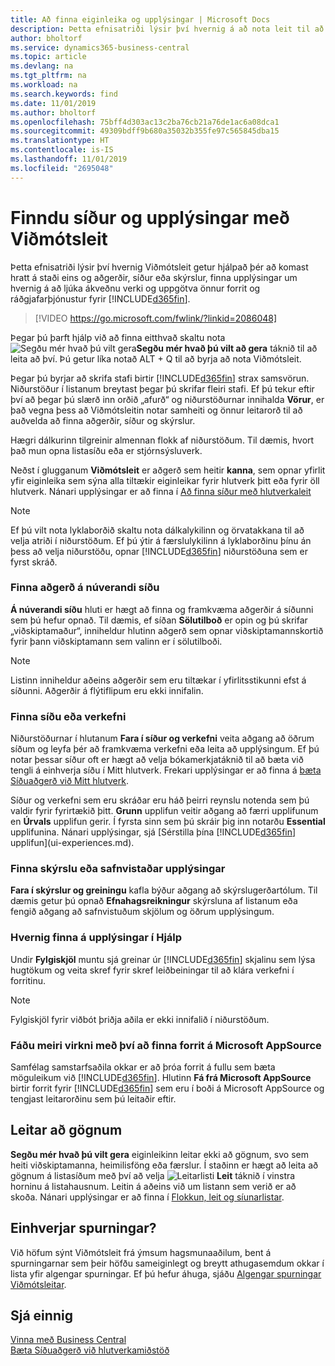 ```yaml
---
title: Að finna eiginleika og upplýsingar | Microsoft Docs
description: Þetta efnisatriði lýsir því hvernig á að nota leit til að finna aðgerðir, síður, skýrslur, skjöl og gögn, ásamt öðrum forritum og ráðgjafarþjónustum.
author: bholtorf
ms.service: dynamics365-business-central
ms.topic: article
ms.devlang: na
ms.tgt_pltfrm: na
ms.workload: na
ms.search.keywords: find
ms.date: 11/01/2019
ms.author: bholtorf
ms.openlocfilehash: 75bff4d303ac13c2ba76cb21a76de1ac6a08dca1
ms.sourcegitcommit: 49309bdff9b680a35032b355fe97c565845dba15
ms.translationtype: HT
ms.contentlocale: is-IS
ms.lasthandoff: 11/01/2019
ms.locfileid: "2695048"
---
```

# <a name="finding-pages-and-information-with-tell-me"></a>Finndu síður og upplýsingar með Viðmótsleit  
Þetta efnisatriði lýsir því hvernig Viðmótsleit getur hjálpað þér að komast hratt á staði eins og aðgerðir, síður eða skýrslur, finna upplýsingar um hvernig á að ljúka ákveðnu verki og uppgötva önnur forrit og ráðgjafarþjónustur fyrir [!INCLUDE[d365fin](includes/d365fin_md.md)].  


> [!VIDEO https://go.microsoft.com/fwlink/?linkid=2086048]

Þegar þú þarft hjálp við að finna eitthvað skaltu nota ![Segðu mér hvað þú vilt gera](media/ui-search/search.png "Leit að síðu eða skýrslu")**Segðu mér hvað þú vilt að gera** táknið til að leita að því. Þú getur líka notað ALT + Q til að byrja að nota Viðmótsleit.

Þegar þú byrjar að skrifa stafi birtir [!INCLUDE[d365fin](includes/d365fin_md.md)] strax samsvörun. Niðurstöður í listanum breytast þegar þú skrifar fleiri stafi. Ef þú tekur eftir því að þegar þú slærð inn orðið „afurð“ og niðurstöðurnar innihalda **Vörur**, er það vegna þess að Viðmótsleitin notar samheiti og önnur leitarorð til að auðvelda að finna aðgerðir, síður og skýrslur.

Hægri dálkurinn tilgreinir almennan flokk af niðurstöðum. Til dæmis, hvort það mun opna listasíðu eða er stjórnsýsluverk.  

Neðst í glugganum **Viðmótsleit** er aðgerð sem heitir **kanna**, sem opnar yfirlit yfir eiginleika sem sýna alla tiltækir eiginleikar fyrir hlutverk þitt eða fyrir öll hlutverk. Nánari upplýsingar er að finna í [Að finna síður með hlutverkaleit](ui-role-explorer.md)

> [!NOTE]  
>   Ef þú vilt nota lyklaborðið skaltu nota dálkalykilinn og örvatakkana til að velja atriði í niðurstöðum. Ef þú ýtir á færslulykilinn á lyklaborðinu þínu án þess að velja niðurstöðu, opnar [!INCLUDE[d365fin](includes/d365fin_md.md)] niðurstöðuna sem er fyrst skráð.

### <a name="finding-an-action-on-the-current-page"></a>Finna aðgerð á núverandi síðu
**Á núverandi síðu** hluti er hægt að finna og framkvæma aðgerðir á síðunni sem þú hefur opnað. Til dæmis, ef síðan **Sölutilboð** er opin og þú skrifar „viðskiptamaður“, inniheldur hlutinn aðgerð sem opnar viðskiptamannskortið fyrir þann viðskiptamann sem valinn er í sölutilboði.

> [!NOTE]  
>   Listinn inniheldur aðeins aðgerðir sem eru tiltækar í yfirlitsstikunni efst á síðunni. Aðgerðir á flýtiflipum eru ekki innifalin.  

### <a name="finding-a-page-or-a-task"></a>Finna síðu eða verkefni
Niðurstöðurnar í hlutanum **Fara í síður og verkefni** veita aðgang að öðrum síðum og leyfa þér að framkvæma verkefni eða leita að upplýsingum. Ef þú notar þessar síður oft er hægt að velja bókamerkjatáknið til að bæta við tengli á einhverja síðu í Mitt hlutverk. Frekari upplýsingar er að finna á [bæta Síðuaðgerð við Mitt hlutverk](ui-bookmarks.md).

Síður og verkefni sem eru skráðar eru háð þeirri reynslu notenda sem þú valdir fyrir fyrirtækið þitt. **Grunn** upplifun veitir aðgang að færri upplifunum en **Úrvals** upplifun gerir. Í fyrsta sinn sem þú skráir þig inn notarðu **Essential** upplifunina. Nánari upplýsingar, sjá [Sérstilla þína [!INCLUDE[d365fin](includes/d365fin_md.md)] upplifun](ui-experiences.md).

### <a name="finding-a-report-or-archived-information"></a>Finna skýrslu eða safnvistaðar upplýsingar
**Fara í skýrslur og greiningu** kafla býður aðgang að skýrslugerðartólum. Til dæmis getur þú opnað **Efnahagsreikningur** skýrsluna af listanum eða fengið aðgang að safnvistuðum skjölum og öðrum upplýsingum.  

### <a name="finding-information-in-the-help"></a>Hvernig finna á upplýsingar í Hjálp
Undir **Fylgiskjöl** muntu sjá greinar úr [!INCLUDE[d365fin](includes/d365fin_md.md)] skjalinu sem lýsa hugtökum og veita skref fyrir skref leiðbeiningar til að klára verkefni í forritinu.    

> [!NOTE]  
> Fylgiskjöl fyrir viðbót þriðja aðila er ekki innifalið í niðurstöðum.

### <a name="getting-more-functionality-by-finding-an-app-on-microsoft-appsource"></a>Fáðu meiri virkni með því að finna forrit á Microsoft AppSource
Samfélag samstarfsaðila okkar er að þróa forrit á fullu sem bæta möguleikum við [!INCLUDE[d365fin](includes/d365fin_md.md)]. Hlutinn **Fá frá Microsoft AppSource** birtir forrit fyrir [!INCLUDE[d365fin](includes/d365fin_md.md)] sem eru í boði á Microsoft AppSource og tengjast leitarorðinu sem þú leitaðir eftir.

## <a name="searching-for-data"></a>Leitar að gögnum
**Segðu mér hvað þú vilt gera** eiginleikinn leitar ekki að gögnum, svo sem heiti viðskiptamanna, heimilisföng eða færslur. Í staðinn er hægt að leita að gögnum á listasíðum með því að velja ![Leitarlisti](media/ui-search/search-list.png "Tákn fyrir leitarlista") **Leit** táknið í vinstra horninu á listahausnum. Leitin á aðeins við um listann sem verið er að skoða. Nánari upplýsingar er að finna í [Flokkun, leit og síunarlistar](ui-enter-criteria-filters.md).

## <a name="questions"></a>Einhverjar spurningar?
Við höfum sýnt Viðmótsleit frá ýmsum hagsmunaaðilum, bent á spurningarnar sem þeir höfðu sameiginlegt og breytt athugasemdum okkar í lista yfir algengar spurningar. Ef þú hefur áhuga, sjáðu [Algengar spurningar Viðmótsleitar](ui-search-faq.md).

## <a name="see-also"></a>Sjá einnig
[Vinna með Business Central](ui-work-product.md)  
[Bæta Síðuaðgerð við hlutverkamiðstöð](ui-bookmarks.md)
